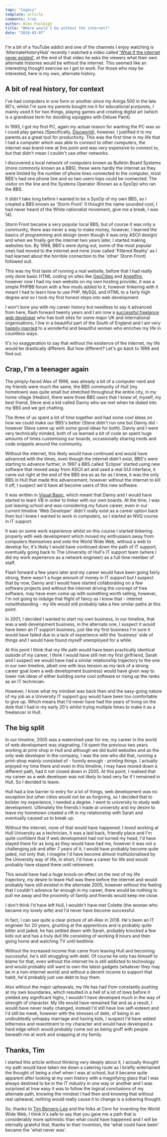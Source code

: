 ```yaml
---
tags: "legacy"
template: article 
comments: true 
author: Alex Foxleigh
title: "Where would I be without the internet?"
date: "2018-03-07"
---
```


I'm a bit of a YouTube addict and one of the channels I enjoy watching is 'AlternateHistoryHub' recently I watched a video called ['What if the internet never existed'](https://www.youtube.com/watch?v=tszFFafk8pA), at the end of that video he asks the viewers what their own alternate histories would be without the internet. This seemed like an interesting thought exercise so I got to work. For those who may be interested, here is my own, alternate history.

<!-- end -->

## **A bit of real history, for context**

I've had computers in one form or another since my Amiga 500 in the late 80's, whilst I'm sure my parents bought me it for educational purposes, I mainly used it for two things, playing games and creating digital art (which is a grandiose term for doodling squiggles with Deluxe Paint).

In 1995, I got my first PC, again my actual reason for wanting the PC was so I could play games (Specifically, [Discworld](https://www.wikiwand.com/en/Discworld_(video_game))), however, I justified it to my parents as a great tool for productivity. This was the first time in my life that I had a computer which was able to connect to other computers, the internet was brand new at this point and was very expensive to connect to, but that didn't mean I couldn't use other networks.

I discovered a local network of computers known as Bulletin Board Systems (more commonly known as a BBS), these were hardly the internet as they were limited by the number of phone lines connected to the computer, most BBS's had one phone line and so two users tops could be connected: The visitor on the line and the Systems Operator (Known as a SysOp) who ran the BBS.

It didn't take long before I wanted to be a SysOp of my own BBS, so I created a BBS known as 'Storm Front' (I thought the name sounded cool, I had never heard of the White nationalist movement, give me a break, I was 14).

Storm Front became a very popular local BBS, but of course it was only a community, there was never a way to make money, however, I learned the basics of programming and design (even though it was only ASCII design) and when we finally got the internet two years later, I started making websites too. By 1998, BBS's were dying out, some of the most popular ones had moved to the internet and mine (now called 'Filtered Reality' as I had learned about the horrible connection to the 'other' Storm Front) followed suit.

This was my first taste of running a real website, before that I had really only done basic HTML coding on sites like [GeoCities](https://www.wikiwand.com/en/Yahoo!_GeoCities) and [Angelfire](https://www.wikiwand.com/en/Angelfire), however now I had my own website on my own hosting provider, it was a simple PHPBB forum with a few mods added to it, however tinkering with it meant I had to learn how to use PHP, MySQL and HTML to a fairly high degree and so I took my first honest steps into web development.

I won't bore you with my career history but needless to say it advanced from here, flash forward twenty years and I am now a [successful freelance web developer](http://alex.foxleigh.me/2016/09/28/so-you-want-to-be-a-web-contractor-part-1-tips-for-getting-started/) who has built sites for some major UK and international organisations, I live in a beautiful part of the South of England and I am very [happily married](http://alex.foxleigh.me/2017/04/03/holy-crap-im-married/) to a wonderful and beautiful woman who enriches my life in countless ways.

It's no exaggeration to say that without the existence of the internet, my life would be drastically different. But how different? Let's go back to 1996 and find out.

## **Crap, I'm a teenager again**

The pimply-faced Alex of 1996, was already a bit of a computer nerd and my friends were much the same, the BBS community of Hull (my hometown) was quite small but stretched throughout the entire city, in my home village (Hedon), there were three BBS users that I knew of, myself, my best friend, Steve and a kid called Danny who we met when he dialed into my BBS and we got chatting.

The three of us spent a lot of time together and had some cool ideas on how we could make our BBS's better (Steve didn't run one but Danny did - however Steve came up with some good ideas for both). Danny and I were very technically minded, both of us learned a bit of code an spent huge amounts of times customising our boards, occasionally sharing mods and code snippets around the community.

Without the internet, this likely would have continued and would have advanced with the times, even though the internet didn't exist, BBS's were starting to advance further, in 1997 a BBS called 'Eclipse' started using new software that moved away from ASCII art and used a real GUI interface, it came out right at the end of the BBS era so as far as I knew, it was the only BBS in Hull that made this advancement, however without the internet to kill it off, I suspect we'd have all become users of this new software.

It was written in [Visual Basic](https://www.wikiwand.com/en/Visual_Basic), which meant that Danny and I would have started to learn VB in order to tinker with our own boards. At the time, I was just leaving school and was considering my future career, even in our current timeline 'Web Developer' didn't really exist as a career option back then but I knew I wanted to work in computers, so I started an NVQ course in IT support.

It was on some work experience whilst on this course I started tinkering properly with web development which moved my enthusiasm away from computers themselves and onto the World Wide Web, without a web to develop for, it's likely I would have continued down the path of IT support, eventually going back to The University of Hull's IT support team (where I did my work experience as a network engineer) as a full time member of staff.

Flash forward a few years later and my career would have been going fairly strong, there wasn't a huge amount of money in IT support but I suspect that by now, Danny and I would have started collaborating on a few software projects and without the internet driving the concept of free software, may have even come up with something worth selling, however, I'm not going to indulge that flight of fancy as I know that - internet notwithstanding - my life would still probably take a few similar paths at this point.

In 2001, I decided I wanted to start my own business, in our timeline, that was a web development business, in the alternate one, I suspect it would have been an IT support business, just like my first business I'm sure it would have failed due to a lack of experience with the 'business' side of things and I would have found myself unemployed for a while.

At this point I think that my life path would have been practically identical outside of my career, I think I would have still met my first girlfriend, Sarah and I suspect we would have had a similar relationship trajectory to the one in our own timeline, albeit one with less tension as my lack of a strong career goal (own a web development business) would have given way to lower risk ideas of either building some cool software or rising up the ranks as an IT technician.

However, I know what my mindset was back then and the easy-going nature of my job as a University IT support guy would have been too comfortable to give up. Which means that I'd never have had the years of living on the dole that I had in my early 20's whilst trying multiple times to make it as a freelancer in Hull.

## **The big split**

In our timeline, 2005 was a watershed year for me, my career in the world of web development was stagnating, I'd spent the previous two years working at print shop in Hull and although we did build websites and as the only web developer in the company, I was the one who did that, running a print-shop mainly consisted of - funnily enough - printing things. I actually enjoyed my time there and even in this timeline, I may have moved down a different path, had it not closed down in 2005. At this point, I realised that my career as a web developer was not likely to lead very far if I remained in Hull. So I decided to leave.

Hull had a low barrier to entry for a lot of things, web development was no exception but other cities would not be as forgiving, so I decided that to bolster my experience, I needed a degree. I went to university to study web development. Ultimately the friends I made at university and my desire to leave my hometown created a rift in my relationship with Sarah and eventually caused us to break up.

Without the internet, none of that would have happened. I _loved_ working at Hull University as a technician, it was a laid back, friendly place and I'm quite confident that if web development had not turned my head, I'd have stayed there for as long as they would have had me, however it was not a challenging job and after 7 years of it, I would have probably become quite jaded, not only that, I imagine I'd have become almost institutionalised by the University way of life, in short, I'd have a career for life and would probably have stayed there until retirement.

This would have had a huge knock-on effect on the rest of my life trajectory, my desire to leave Hull was there before the internet and would probably have still existed in the alternate 2005, however without the feeling that I couldn't advance far enough in my career, there would be nothing to pull me away and the proximity of family and friends would keep me close.

I don't think I'd have left Hull, I wouldn't have met Colette (the woman who became my lovely wife) and I'd never have become successful.

In fact, I can see quite a clear picture of alt-Alex in 2018. He's been an IT engineer for 20 years, grunting at the apprentices and is probably quite bitter and jaded, he has settled down with Sarah, probably knocked a few kids out and has a truly dull life consisting of working 8 hours and then going home and watching TV until bedtime.

Without the increased income that came from leaving Hull and becoming successful, he's still struggling with debt. Of course he only has himself to blame for that, even without the internet he is still addicted to technology and would probably still want to own the latest gadgets (whatever they may be in a non-internet world) and without a decent income to support that habit, he'd probably just use debt to buy them.

Also without the major upheavals, my life has had from constantly pushing at my own boundaries, which resulted in a hell of a lot of lows before it yielded any significant highs, I wouldn't have developed much in the way of strength of character. My life would have remained flat and as a result, I would have never really changed, instead I'd still have low self-esteem and I'd still be meek, however with the stresses of debt, of being in an undoubtedly unhappy marriage and having kids, I suspect I'd have added bitterness and resentment to my character and would have developed a hard edge which would probably come out as being gruff with people beneath me at work and snapping at my family.

## **Thanks, Tim**

I started this article without thinking very deeply about it, I actually thought my path would have taken me down a catering route as I briefly entertained the thought of being a chef when I was at school, but it became quite apparent after looking at my own history with a magnifying glass that I was always destined to be in the IT industry in one way or another and I was surprised at how easy it was to follow the logical conclusions of my alternate path, knowing the mindset I had then and knowing that without real upheaval, nothing would really cause it to change is a sobering thought.

So, thanks to [Tim Berners-Lee](https://www.wikiwand.com/en/Tim_Berners-Lee) and the folks at Cern for inventing the World Wide Web, I think it's safe to say that you gave me a path that is considerably more optimistic than what could have happened and I will be eternally grateful that, thanks to their invention, the 'what could have been' became the 'what never was'.
